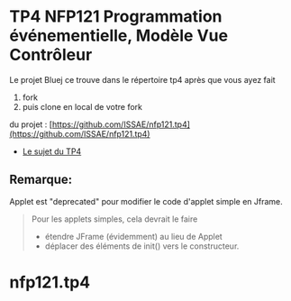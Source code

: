 # TP4 NFP121  Programmation événementielle, Modèle Vue Contrôleur

Le projet Bluej ce trouve dans le répertoire tp4 après que vous ayez fait 
1. fork 
2. puis clone en local de votre fork 

du projet : [https://github.com/ISSAE/nfp121.tp4](https://github.com/ISSAE/nfp121.tp4)

* [Le sujet du TP4](tp4/tp4.html)

## Remarque:

Applet est "deprecated" pour modifier le code d'applet simple en Jframe.

> Pour les applets simples, cela devrait le faire
> * étendre JFrame (évidemment) au lieu de Applet
> * déplacer des éléments de init() vers le constructeur.
# nfp121.tp4
